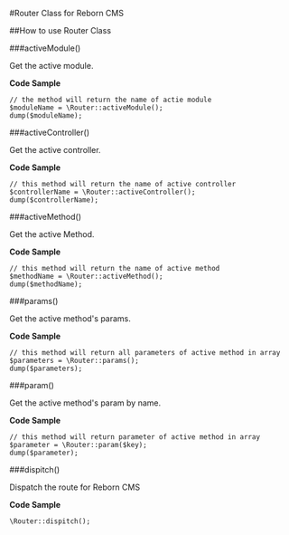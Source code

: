 #Router Class for Reborn CMS

##How to use Router Class

###activeModule()

Get the active module.

**Code Sample**
	
	// the method will return the name of actie module
	$moduleName = \Router::activeModule();
	dump($moduleName);
	
	
###activeController()

Get the active controller.

**Code Sample**

	// this method will return the name of active controller
	$controllerName = \Router::activeController();
	dump($controllerName);
	
	
###activeMethod()

Get the active Method.

**Code Sample**

	// this method will return the name of active method
	$methodName = \Router::activeMethod();
	dump($methodName);
	

###params()

Get the active method's params.

**Code Sample**	

	// this method will return all parameters of active method in array
	$parameters = \Router::params();
	dump($parameters);
	

###param()

Get the active method's param by name.

**Code Sample**	

	// this method will return parameter of active method in array
	$parameter = \Router::param($key);
	dump($parameter);

	
###dispitch()

Dispatch the route for Reborn CMS

**Code Sample**

	\Router::dispitch();
	
	
	
	


	